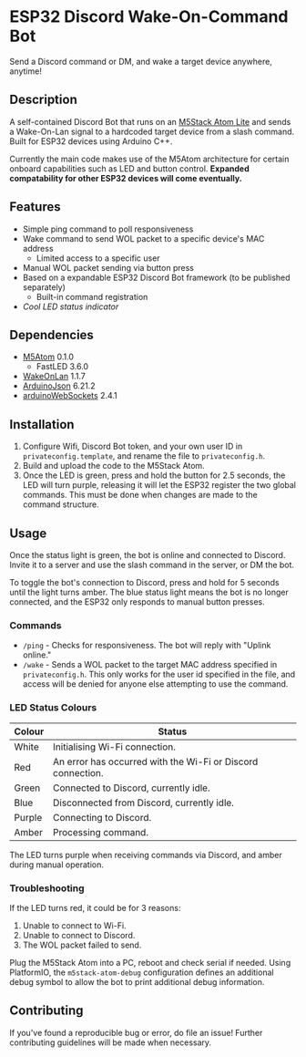 # ESP32 Discord Wake-On-Command Bot

Send a Discord command or DM, and wake a target device anywhere, anytime!

## Description
A self-contained Discord Bot that runs on an [M5Stack Atom Lite](https://shop.m5stack.com/products/atom-lite-esp32-development-kit) and sends  a Wake-On-Lan signal to a hardcoded target device from a slash command. Built for ESP32 devices using Arduino C++.

Currently the main code makes use of the M5Atom architecture for certain onboard capabilities such as LED and button control. **Expanded compatability for other ESP32 devices will come eventually.**

## Features
- Simple ping command to poll responsiveness
- Wake command to send WOL packet to a specific device's MAC address
    - Limited access to a specific user
- Manual WOL packet sending via button press
- Based on a expandable ESP32 Discord Bot framework (to be published separately)
    - Built-in command registration
- *Cool LED status indicator*

## Dependencies
- [M5Atom](https://github.com/m5stack/M5Atom) 0.1.0
    - FastLED 3.6.0
- [WakeOnLan](https://github.com/a7md0/WakeOnLan) 1.1.7
- [ArduinoJson](https://github.com/bblanchon/ArduinoJson) 6.21.2
- [arduinoWebSockets](https://github.com/Links2004/arduinoWebSockets) 2.4.1

## Installation
1. Configure Wifi, Discord Bot token, and your own user ID in `privateconfig.template`, and rename the file to `privateconfig.h`.
2. Build and upload the code to the M5Stack Atom.
3. Once the LED is green, press and hold the button for 2.5 seconds, the LED will turn purple, releasing it will let the ESP32 register the two global commands. This must be done when changes are made to the command structure.

## Usage

Once the status light is green, the bot is online and connected to Discord. Invite it to a server and use the slash command in the server, or DM the bot.

To toggle the bot's connection to Discord, press and hold for 5 seconds until the light turns amber. The blue status light means the bot is no longer connected, and the ESP32 only responds to manual button presses.

### Commands
- `/ping` - Checks for responsiveness. The bot will reply with "Uplink online."
- `/wake` - Sends a WOL packet to the target MAC address specified in `privateconfig.h`. This only works for the user id specified in the file, and access will be denied for anyone else attempting to use the command.

### LED Status Colours
| Colour | Status                                                      |
|--------|-------------------------------------------------------------|
| White  | Initialising Wi-Fi connection.                              |
| Red    | An error has occurred with the Wi-Fi or Discord connection. |
| Green  | Connected to Discord, currently idle.                       |
| Blue   | Disconnected from Discord, currently idle.                  |
| Purple | Connecting to Discord.                                      |
| Amber  | Processing command.                                         |

The LED turns purple when receiving commands via Discord, and amber during manual operation.

### Troubleshooting
If the LED turns red, it could be for 3 reasons:

1. Unable to connect to Wi-Fi.
2. Unable to connect to Discord.
3. The WOL packet failed to send.

Plug the M5Stack Atom into a PC, reboot and check serial if needed. Using PlatformIO, the `m5stack-atom-debug` configuration defines an additional debug symbol to allow the bot to print additional debug information.

## Contributing

If you've found a reproducible bug or error, do file an issue! Further contributing guidelines will be made when necessary.